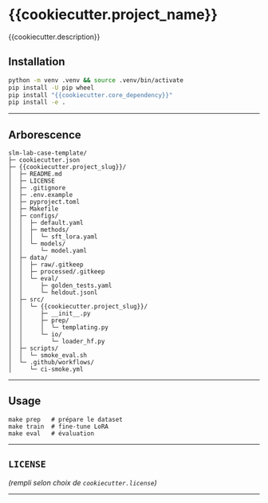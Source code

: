# {{cookiecutter.project_name}}

{{cookiecutter.description}}

## Installation
```bash
python -m venv .venv && source .venv/bin/activate
pip install -U pip wheel
pip install "{{cookiecutter.core_dependency}}"
pip install -e .
```

---

## Arborescence

```
slm-lab-case-template/
├─ cookiecutter.json
├─ {{cookiecutter.project_slug}}/
│  ├─ README.md
│  ├─ LICENSE
│  ├─ .gitignore
│  ├─ .env.example
│  ├─ pyproject.toml
│  ├─ Makefile
│  ├─ configs/
│  │  ├─ default.yaml
│  │  ├─ methods/
│  │  │  └─ sft_lora.yaml
│  │  └─ models/
│  │     └─ model.yaml
│  ├─ data/
│  │  ├─ raw/.gitkeep
│  │  ├─ processed/.gitkeep
│  │  └─ eval/
│  │     ├─ golden_tests.yaml
│  │     └─ heldout.jsonl
│  ├─ src/
│  │  └─ {{cookiecutter.project_slug}}/
│  │     ├─ __init__.py
│  │     ├─ prep/
│  │     │  └─ templating.py
│  │     └─ io/
│  │        └─ loader_hf.py
│  ├─ scripts/
│  │  └─ smoke_eval.sh
│  └─ .github/workflows/
│     └─ ci-smoke.yml

```

---

## Usage

```
make prep   # prépare le dataset
make train  # fine-tune LoRA
make eval   # évaluation
```

---

## `LICENSE`
*(rempli selon choix de `cookiecutter.license`)*

---
